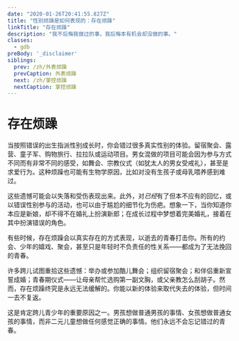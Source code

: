 ```yaml
---
date: "2020-01-26T20:41:55.827Z"
title: "性别烦躁是如何表现的：存在烦躁"
linkTitle: "存在烦躁"
description: "我不后悔我做过的事，我后悔本有机会却没做的事。"
classes:
  - gdb
preBody: '_disclaimer'
siblings:
  prev: /zh/外表烦躁
  prevCaption: 外表烦躁
  next: /zh/掌控烦躁
  nextCaption: 掌控烦躁
---
```


# 存在烦躁

当按照错误的出生指派性别成长时，你会错过很多真实性别的体验。留宿聚会、露营、童子军、购物旅行、拉拉队或运动项目。男女混做的项目可能会因为参与方式不同而有非常不同的感受，如舞会、宗教仪式（如犹太人的男女受戒礼），甚至是求爱行为。这种烦躁也可能有生物学原因，比如对没有生孩子或母乳喂养感到难过。

这些遗憾可能会以失落和受伤表现出来。此外，对*已经*有了但本不应有的回忆，或以错误性别参与的活动，也可以由于尴尬的细节化为伤疤。想象一下，当你知道你本应是新娘，却不得不在婚礼上扮演新郎；在成长过程中梦想着完美婚礼，接着在其中扮演错误的角色。

有些时候，存在烦躁会以真实存在的方式表现，以逝去的青春打击你。所有的约会、少年的嬉戏、聚会，甚至只是年轻时不负责任的性关系——都成为了无法挽回的青春。

许多跨儿试图重拾这些遗憾：举办或参加酷儿舞会；组织留宿聚会；和伴侣重新宣誓成婚；青春期仪式——让母亲帮忙选购第一副文胸，或父亲教怎么刮胡子。然而，存在烦躁终究是永远无法缓解的。你能以新的体验来取代失去的体验，但时间一去不复返。

这是肯定跨儿青少年的重要原因之一。男孩想做普通男孩的事情、女孩想做普通女孩的事情，而非二元儿童想做任何感觉正确的事情。他们永远不会忘记错过的青春。
